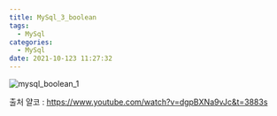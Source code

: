 ```yaml
---
title: MySql_3_boolean
tags:
  - MySql
categories:
  - MySql
date: 2021-10-123 11:27:32
---
```


![mysql_boolean_1](/review_img/mysql/4.PNG)


출처 얄코 : https://www.youtube.com/watch?v=dgpBXNa9vJc&t=3883s

